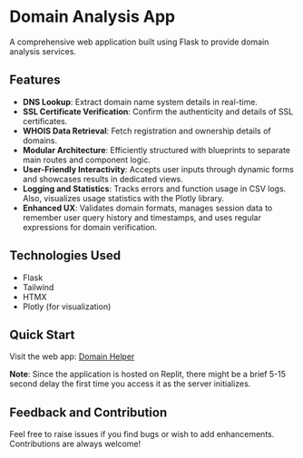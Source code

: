 # Domain Analysis App

A comprehensive web application built using Flask to provide domain analysis services.

## Features

- **DNS Lookup**: Extract domain name system details in real-time.
- **SSL Certificate Verification**: Confirm the authenticity and details of SSL certificates.
- **WHOIS Data Retrieval**: Fetch registration and ownership details of domains.
- **Modular Architecture**: Efficiently structured with blueprints to separate main routes and component logic.
- **User-Friendly Interactivity**: Accepts user inputs through dynamic forms and showcases results in dedicated views.
- **Logging and Statistics**: Tracks errors and function usage in CSV logs. Also, visualizes usage statistics with the Plotly library.
- **Enhanced UX**: Validates domain formats, manages session data to remember user query history and timestamps, and uses regular expressions for domain verification.

## Technologies Used

- Flask
- Tailwind
- HTMX
- Plotly (for visualization)

## Quick Start

Visit the web app: [Domain Helper](https://domain-helper2.0xdadulin.repl.co/)

**Note**: Since the application is hosted on Replit, there might be a brief 5-15 second delay the first time you access it as the server initializes.

## Feedback and Contribution

Feel free to raise issues if you find bugs or wish to add enhancements. Contributions are always welcome!
